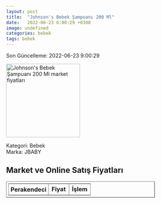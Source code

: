 ```yaml
---
layout: post
title:  "Johnson's Bebek Şampuanı 200 Ml"
date:   2022-06-23 6:00:29 +0300
image: undefined
categories: bebek
tags: bebek
---
```


Son Güncelleme: 2022-06-23 9:00:29

<img src="undefined" width="200" alt="Johnson's Bebek Şampuanı 200 Ml market fiyatları" />

Kategori: Bebek
<br />
Marka: JBABY

<h2>Market ve Online Satış Fiyatları</h2>

<table border="1" style="padding: 5px;width:80%;">
  <tr>
    <td style="padding: 5px;"><strong>Perakendeci</strong></td>
    <td><strong>Fiyat</strong></td>
    <td><strong>İşlem</strong></td>
  </tr>
  
</table>
